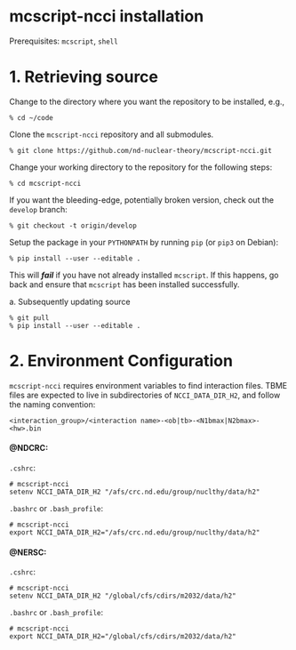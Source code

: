 # mcscript-ncci installation #
Prerequisites: `mcscript`, `shell`

# 1. Retrieving source

  Change to the directory where you want the repository to be installed,
  e.g.,
  ~~~~~~~~~~~~~~~~
  % cd ~/code
  ~~~~~~~~~~~~~~~~

  Clone the `mcscript-ncci` repository and all submodules.
  ~~~~~~~~~~~~~~~~~~~~~~~~~~~~~~~~~~~~~~~~~~~~~~~~~~~~~~~~~~~~~~~~
  % git clone https://github.com/nd-nuclear-theory/mcscript-ncci.git
  ~~~~~~~~~~~~~~~~~~~~~~~~~~~~~~~~~~~~~~~~~~~~~~~~~~~~~~~~~~~~~~~~

  Change your working directory to the repository for the following steps:
  ~~~~~~~~~~~~~~~~~~~~~~~~~~~~~~~~
  % cd mcscript-ncci
  ~~~~~~~~~~~~~~~~~~~~~~~~~~~~~~~~

  If you want the bleeding-edge, potentially broken version, check out the
  `develop` branch:
  ~~~~~~~~~~~~~~~~~~~~~~~~~~~~~~~~
  % git checkout -t origin/develop
  ~~~~~~~~~~~~~~~~~~~~~~~~~~~~~~~~

  Setup the package in your `PYTHONPATH` by running `pip` (or `pip3` on Debian):
  ~~~~~~~~~~~~~~~~~~~~~~~~~~~~~~~~~~~~~~~~~~~~~~~~~~~~~~~~~~~~~~~~
  % pip install --user --editable .
  ~~~~~~~~~~~~~~~~~~~~~~~~~~~~~~~~~~~~~~~~~~~~~~~~~~~~~~~~~~~~~~~~
  This will ***fail*** if you have not already installed `mcscript`. If this
  happens, go back and ensure that `mcscript` has been installed successfully.

  a. Subsequently updating source
  ~~~~~~~~~~~~~~~~
  % git pull
  % pip install --user --editable .
  ~~~~~~~~~~~~~~~~

# 2. Environment Configuration
  `mcscript-ncci` requires environment variables to find interaction files.
  TBME files are expected to live in subdirectories of `NCCI_DATA_DIR_H2`, and
  follow the naming convention:
  ```
  <interaction_group>/<interaction name>-<ob|tb>-<N1bmax|N2bmax>-<hw>.bin
  ```

  #### @NDCRC: ####
  `.cshrc`:
  ~~~~~~~~~~~~~~~~~~~~~~~~~~~~~~~~~~~~~~~~~~~~~~~~~~~~~~~~~~~~~~~~
  # mcscript-ncci
  setenv NCCI_DATA_DIR_H2 "/afs/crc.nd.edu/group/nuclthy/data/h2"
  ~~~~~~~~~~~~~~~~~~~~~~~~~~~~~~~~~~~~~~~~~~~~~~~~~~~~~~~~~~~~~~~~

  `.bashrc` or `.bash_profile`:
  ~~~~~~~~~~~~~~~~~~~~~~~~~~~~~~~~~~~~~~~~~~~~~~~~~~~~~~~~~~~~~~~~
  # mcscript-ncci
  export NCCI_DATA_DIR_H2="/afs/crc.nd.edu/group/nuclthy/data/h2"
  ~~~~~~~~~~~~~~~~~~~~~~~~~~~~~~~~~~~~~~~~~~~~~~~~~~~~~~~~~~~~~~~~

  #### @NERSC: ####
  `.cshrc`:
  ~~~~~~~~~~~~~~~~~~~~~~~~~~~~~~~~~~~~~~~~~~~~~~~~~~~~~~~~~~~~~~~~
  # mcscript-ncci
  setenv NCCI_DATA_DIR_H2 "/global/cfs/cdirs/m2032/data/h2"
  ~~~~~~~~~~~~~~~~~~~~~~~~~~~~~~~~~~~~~~~~~~~~~~~~~~~~~~~~~~~~~~~~

  `.bashrc` or `.bash_profile`:
  ~~~~~~~~~~~~~~~~~~~~~~~~~~~~~~~~~~~~~~~~~~~~~~~~~~~~~~~~~~~~~~~~
  # mcscript-ncci
  export NCCI_DATA_DIR_H2="/global/cfs/cdirs/m2032/data/h2"
  ~~~~~~~~~~~~~~~~~~~~~~~~~~~~~~~~~~~~~~~~~~~~~~~~~~~~~~~~~~~~~~~~
